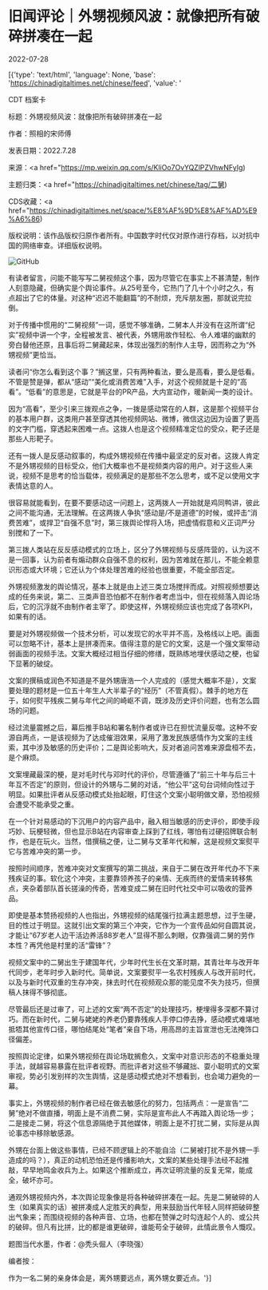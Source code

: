 # 旧闻评论｜外甥视频风波：就像把所有破碎拼凑在一起

2022-07-28

[{'type': 'text/html', 'language': None, 'base': 'https://chinadigitaltimes.net/chinese/feed', 'value': '

CDT 档案卡

标题：外甥视频风波：就像把所有破碎拼凑在一起

作者：照相的宋师傅

发表日期：2022.7.28

来源：<a href="https://mp.weixin.qq.com/s/KliOo7OvYQZlPZVhwNFyIg)

主题归类：<a href="https://chinadigitaltimes.net/chinese/tag/二舅)

CDS收藏：<a href="https://chinadigitaltimes.net/space/%E8%AF%9D%E8%AF%AD%E9%A6%86)

版权说明：该作品版权归原作者所有。中国数字时代仅对原作进行存档，以对抗中国的网络审查。详细版权说明。





![GitHub](https://chinadigitaltimes.net/chinese/files/2022/07/image-1659007240840.png)

有读者留言，问能不能写写二舅视频这个事，因为尽管它在事实上不甚清楚，制作人刻意隐藏，但确实是个舆论事件。从25号至今，它热门了几十个小时之久，有点超出了它的体量。对这种“迟迟不能翻篇”的不耐烦，充斥朋友圈，那就说完拉倒。

对于传播中惯用的“二舅视频”一词，感觉不够准确，二舅本人并没有在这所谓“纪实”视频中讲一个字，全程被发言、被代表，外甥用故作轻松、令人难堪的幽默的旁白替他还原，且事后将二舅藏起来，体现出强烈的制作人主导，因而称之为“外甥视频”更恰当。

读者问“你怎么看到这个事？”搁这里，只有两种看法，要么是高看，要么是低看。不管是赞是弹，都从“感动”“美化或消费苦难”入手，对这个视频就是十足的“高看”。“低看”的意思是，它就是平台的PR产品，大内宣动作，暖新闻一类的设计。

因为“高看”，至少引来三拨观点之争，一拨是感动常在的人群，这是那个视频平台的基本用户群，这类用户甚至穿透其他视频网站、微博，微信这边因为设置了更高的文字门槛，穿透起来困难一点。这拨人也是这个视频精准定位的受众，靶子还是那些人形靶子。

还有一拨人是反感动叙事的，构成外甥视频在传播中最坚定的反对者。这拨人肯定不是外甥视频的目标受众，他们大概率也不是视频类内容的用户。对于这些人来说，视频不是思考的恰当载体，视频满足的是那些不怎么思考，或不足以使用文字表情达意的人。

很容易就能看到，在要不要感动这一问题上，这两拨人一开始就是鸡同鸭讲，彼此之间不能沟通，无法理解。在这两拨人争执“感动是/不是道德”的时候，或抨击“消费苦难”，或捍卫“自强不息”时，第三拨舆论悍将入场，把虚情假意和义正词严分别搅和了一下。

第三拨人类站在反反感动模式的立场上，区分了外甥视频与反感阵营的，认为这不是一回事，认为前者有煽动群众自强不息的权利，因为苦难就在那儿，不能全赖意识形态或大环境；它还认为个体处理苦难的经验也很重要，不能全部否定。

外甥视频激发的舆论情况，基本上就是由上述三类立场搅拌而成。对照视频想要达成的任务来说，第二、三类声音恐怕都不在制作者考虑当中，但在视频落入舆论场后，它的沉浮就不由制作者主宰了。即使这样，外甥视频应该也完成了各项KPI，如果有的话。

要是对外甥视频做一个技术分析，可以发现它的水平并不高，及格线以上吧。画面可以忽略不计，基本上是拼凑而来。值得注意的是它的文案，这是一个强文案带动弱画面的视频手法。文案大概经过相当仔细的修缮，既熟练地埋伏感动之梗，也留下显著的破绽。

文案的撰稿或润色不知道是不是外甥唐浩一个人完成的（感觉大概率不是），文案要处理的题材是一位五十年生人大半辈子的“经历”（不管真假）。棘手的地方在于，如何熨平残疾二舅与年代之间的崎岖不调，既涉及历史评价问题，也有怎么圆场的问题。

经过流量震撼之后，幕后推手B站和署名制作者或许已在担忧流量反噬。这种不安源自两点，一是该视频为了达成催泪效果，采用了激发民族感情作为文案的主线索，其中涉及敏感的历史评价；二是舆论影响大，反对者追问苦难来源盘桓不去，是个麻烦。

文案埋藏最深的梗，是对毛时代与邓时代的评价，尽管遵循了“前三十年与后三十年互不否定”的原则，但设计的外甥与二舅的对话，“他公平”这句台词倾向性过于明显。如果批评者从反感动模式处抬起眼，盯住这个文案小聪明做文章，恐怕视频会遭受不能承受之重。

在一个针对易感动的下沉用户的内容产品中，融入相当敏感的历史评价，即使手段巧妙、玩梗轻微，但也显示B站在内容审查上踩到了红线，哪怕有过硬招牌联合制作，也是在玩火。当然，借撰稿之便，让二舅与文革年代和解，这是视频文案熨平它与苦难冲突的第一步。

按照时间顺序，苦难冲突对文案撰写的第二挑战，来自于二舅在改开年代办不下来残疾证的事。软化这个冲突，主要靠领养孩子的亲情、无疾而终的爱情来转移焦点，夹杂着部队首长搓澡的传奇，苦难变成二舅在旧时代社交中可以吸收的营养品。

即使是基本赞扬视频的人也指出，外甥视频的结尾强行拉满主题思想，过于生硬，目的性过于明显。这就引出文案的第三个冲突，它作为一个宣传品如何自圆其说，才能让“67岁老人边干活边养活88岁老人”显得不那么刺眼，仅靠强调二舅的劳作本性？再凭他是村里的活“雷锋”？

视频文案中的二舅出生于建国年代，少年时代生长在文革时期，其青壮年与改开年代同步，老年时步入新时代。简单说，文案要熨平一名农村残疾人与改开前时代，以及与新时代双重的生存冲突，抹去时代在视频观众那的能见度不失为技巧，但撰稿人抹得不够彻底。

尽管最后还是过审了，可上述的文案“两不否定”的处理技巧，梗埋得多深都不算讨巧。而在新时代，二舅与姥姥的养老仍要靠残疾人手停口停去挣，感动模式难堪地抵牾其他宣传口径，哪怕结尾处“笔者”亲自下场，用高昂的主旨宣泄也无法掩饰口径偏差。

按照舆论定律，如果外甥视频在舆论场耽搁愈久，文案中对意识形态的不稳重处理手法，就越容易暴露在批评者视野。而批评者对这些不够藏拙、耍小聪明式的文案审视，势必引发别样的次生舆情，这是感动模式绝对不想看到，也会竭力避免的一幕。

事实上，外甥视频的制作者已经在做去敏感化的努力，包括两点：一是宣告“二舅”绝对不做直播，明面上是不消费二舅，实际是宣布此人不再踏入舆论场一步；二是接走二舅，将这个信息源隔绝于其他媒体，明面上是不打扰二舅，实际是从舆论事态中移除敏感源。

外甥在台面上做这些事情，已经不顾逻辑上的不能自洽（二舅被打扰不是外甥一手造成的吗？），真正的动机恐怕还是传播影响大，文案的某些处理手法经不起推敲，早早地鸣金收兵为上。如果这个推断成立，再次证明流量的反复无常，能成全，破坏亦可。

通观外甥视频内外，本次舆论现象像是将各种破碎拼凑在一起。先是二舅破碎的人生（如果真实的话）被拼凑成人定胜天的典型，用来鼓励当代年轻人同样把破碎整出气象来；而围绕视频的各种声音、立场，也都在赞弹之时勾连起个人的、或公共的破碎。但凡有比拼，比的都是谁更破碎，谁能苟全于破碎，此情此景令人慨叹。

题图当代水墨，作者：@秃头倔人（李晓强）

编者按：

作为一名二舅的亲身体会是，离外甥要远点，离外甥女要近点。'}]